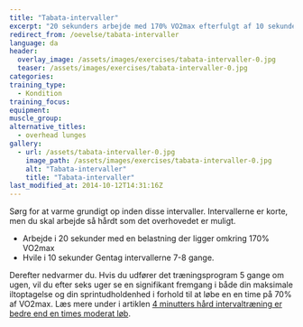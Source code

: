 ```yaml
---
title: "Tabata-intervaller"
excerpt: "20 sekunders arbejde med 170% VO2max efterfulgt af 10 sekunders pause. Gentag 6-8 gange. I alt 4 minutters træning."
redirect_from: /oevelse/tabata-intervaller
language: da
header:
  overlay_image: /assets/images/exercises/tabata-intervaller-0.jpg
  teaser: /assets/images/exercises/tabata-intervaller-0.jpg
categories:
training_type: 
  - Kondition
training_focus: 
equipment:
muscle_group:
alternative_titles:
  - overhead lunges
gallery:
  - url: /assets/tabata-intervaller-0.jpg
    image_path: /assets/images/exercises/tabata-intervaller-0.jpg
    alt: "Tabata-intervaller"
    title: "Tabata-intervaller"
last_modified_at: 2014-10-12T14:31:16Z
---
```


Sørg for at varme grundigt op inden disse intervaller. Intervallerne er korte, men du skal arbejde så hårdt som det overhovedet er muligt.

- Arbejde i 20 sekunder med en belastning der ligger omkring 170% VO2max
- Hvile i 10 sekunder Gentag intervallerne 7-8 gange.

Derefter nedvarmer du. Hvis du udfører det træningsprogram 5 gange om ugen, vil du efter seks uger se en signifikant fremgang i både din maksimale iltoptagelse og din sprintudholdenhed i forhold til at løbe en en time på 70% af VO2max. Læs mere under i artiklen [4 minutters hård intervaltræning er bedre end en times moderat løb](http://motionsplan.dk/artikel/4-minutters-h-rd-intervaltr-ning-bedre-end-en-times-moderat-l-b).
